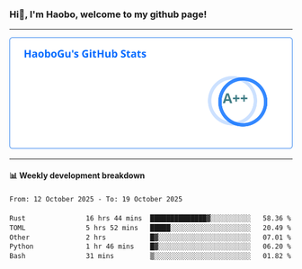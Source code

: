 <!--<h2 align="center"> Hi👋, I'm Haobo, welcome to my github page! </h2>-->
### Hi👋, I'm Haobo, welcome to my github page!
-------

<img href="https://github.com/HaoboGu" src="assets/stats.svg" alt="github stats" /> 

-------

#### 📊 **Weekly development breakdown**
<!--START_SECTION:waka-->

```txt
From: 12 October 2025 - To: 19 October 2025

Rust               16 hrs 44 mins  ██████████████▓░░░░░░░░░░   58.36 %
TOML               5 hrs 52 mins   █████░░░░░░░░░░░░░░░░░░░░   20.49 %
Other              2 hrs           █▓░░░░░░░░░░░░░░░░░░░░░░░   07.01 %
Python             1 hr 46 mins    █▓░░░░░░░░░░░░░░░░░░░░░░░   06.20 %
Bash               31 mins         ▒░░░░░░░░░░░░░░░░░░░░░░░░   01.82 %
```

<!--END_SECTION:waka-->
<!--
backup url: https://github-readme-status-dusky-ten.vercel.app/api?username=HaoboGu&count_private=true&show_icons=true&theme=transparent&border_color=2f80ed
-->
<!--
**HaoboGu/HaoboGu** is a ✨ _special_ ✨ repository because its `README.md` (this file) appears on your GitHub profile.

Here are some ideas to get you started:

- 🔭 I’m currently working on AI-assisted programming tools
- 🌱 I’m currently learning ...
- 👯 I’m looking to collaborate on ...
- 🤔 I’m looking for help with ...
- 💬 Ask me about ...
- 📫 How to reach me: ...
- 😄 Pronouns: ...
- ⚡ Fun fact: ...
-->
